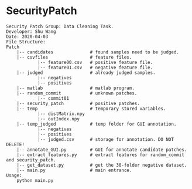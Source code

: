 # SecurityPatch

    Security Patch Group: Data Cleaning Task.
    Developer: Shu Wang
    Date: 2020-04-03
    File Structure:
    Patch
        |-- candidates              # found samples need to be judged.
        |-- csvfiles                # feature files.
                |-- feature00.csv   # positive feature file.
                |-- feature01.csv   # negative feature file.
        |-- judged                  # already judged samples.
                |-- negatives
                |-- positives
        |-- matlab                  # matlab program.
        |-- random_commit           # unknown patches.
                |-- commit01
        |-- security_patch          # positive patches.
        |-- temp                    # temporary stored variables.
                |-- distMatrix.npy
                |-- outIndex.npy
        |-- temp_judged             # temp folder for GUI annotation.
                |-- negatives
                |-- positives
                |-- judged.csv      # storage for annotation. DO NOT DELETE!
        |-- annotate_GUI.py         # GUI for annotate candidate patches.
        |-- extract_features.py     # extract features for random_commit and security_patch.
        |-- get_dataset.py          # get the 30-folder negative dataset.
        |-- main.py                 # main entrance.
    Usage:
        python main.py
